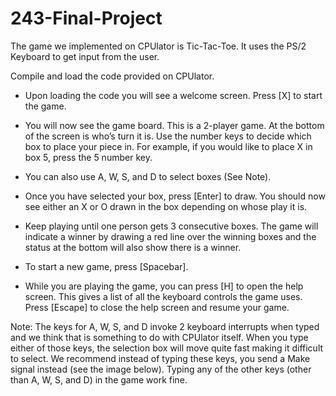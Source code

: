 # 243-Final-Project

The game we implemented on CPUlator is Tic-Tac-Toe. It uses the PS/2 Keyboard to get input from the user. 

Compile and load the code provided on CPUlator. 
- Upon loading the code you will see a welcome screen. Press [X] to start the game. 

- You will now see the game board. This is a 2-player game. At the bottom of the screen is who’s turn it is. Use the number keys to decide which box to place your piece in. For example, if you would like to place X in box 5, press the 5 number key. 
- You can also use A, W, S, and D to select boxes (See Note).

- Once you have selected your box, press [Enter] to draw. You should now see either an X or O drawn in the box depending on whose play it is.

- Keep playing until one person gets 3 consecutive boxes. The game will indicate a winner by drawing a red line over the winning boxes and the status at the bottom will also show there is a winner. 

- To start a new game, press [Spacebar]. 

- While you are playing the game, you can press [H] to open the help screen. This gives a list of all the keyboard controls the game uses. Press [Escape] to close the help screen and resume your game.

Note: The keys for A, W, S, and D invoke 2 keyboard interrupts when typed and we think that is something to do with CPUlator itself. When you type either of those keys, the selection box will move quite fast making it difficult to select. We recommend instead of typing these keys, you send a Make signal instead (see the image below). Typing any of the other keys (other than A, W, S, and D) in the game work fine.
